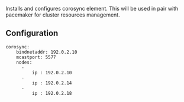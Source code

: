 Installs and configures corosync element.
This will be used in pair with pacemaker for cluster resources management.

Configuration
--------------
    corosync:
        bindnetaddr: 192.0.2.10
        mcastport: 5577
        nodes:
          -
              ip : 192.0.2.10
          -
              ip : 192.0.2.14
          -
              ip : 192.0.2.18
